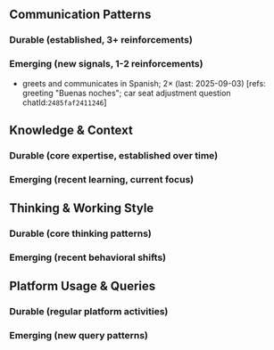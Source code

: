## Communication Patterns
### Durable (established, 3+ reinforcements)

### Emerging (new signals, 1-2 reinforcements)
- greets and communicates in Spanish; 2× (last: 2025-09-03) [refs: greeting "Buenas noches"; car seat adjustment question chatId:`2485faf2411246`]

## Knowledge & Context
### Durable (core expertise, established over time)

### Emerging (recent learning, current focus)  

## Thinking & Working Style
### Durable (core thinking patterns)

### Emerging (recent behavioral shifts)

## Platform Usage & Queries
### Durable (regular platform activities)

### Emerging (new query patterns)
